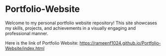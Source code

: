 # Portfolio-Website
Welcome to my personal portfolio website repository! This site showcases my skills, projects, and achievements in a visually engaging and professional manner.

Here is the link of Portfolio Website:
https://rameenf1024.github.io/Portfolio-Website/index.html
